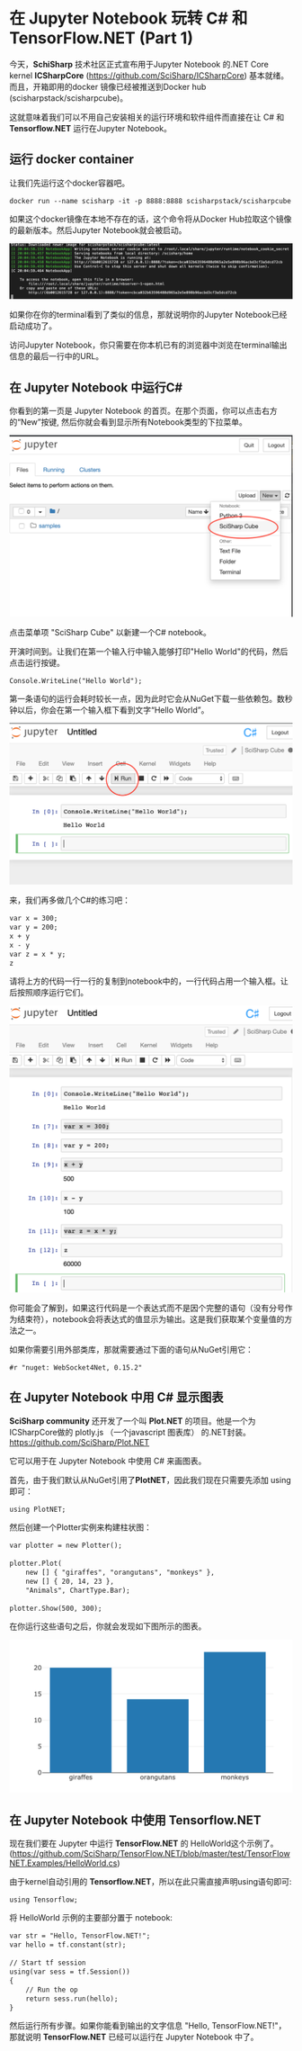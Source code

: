 # 在 Jupyter Notebook 玩转 C# 和 TensorFlow.NET (Part 1)

今天，**SchiSharp** 技术社区正式宣布用于Jupyter Notebook 的.NET Core kernel **ICSharpCore** (https://github.com/SciSharp/ICSharpCore) 基本就绪。 而且，开箱即用的docker 镜像已经被推送到Docker hub (scisharpstack/scisharpcube)。

这就意味着我们可以不用自己安装相关的运行环境和软件组件而直接在让 C# 和 **Tensorflow.NET** 运行在Jupyter Notebook。

## 运行 docker container

让我们先运行这个docker容器吧。

    docker run --name scisharp -it -p 8888:8888 scisharpstack/scisharpcube

如果这个docker镜像在本地不存在的话，这个命令将从Docker Hub拉取这个镜像的最新版本。然后Jupyter Notebook就会被启动。

![](images/JupyterNotebookStarted.png)

如果你在你的terminal看到了类似的信息，那就说明你的Jupyter Notebook已经启动成功了。

访问Jupyter Notebook，你只需要在你本机已有的浏览器中浏览在terminal输出信息的最后一行中的URL。


## 在 Jupyter Notebook 中运行C#

你看到的第一页是 Jupyter Notebook 的首页。在那个页面，你可以点击右方的“New”按键, 然后你就会看到显示所有Notebook类型的下拉菜单。

![](images/JupyterNewNotebook.png)

点击菜单项 "SciSharp Cube" 以新建一个C# notebook。


开演时间到。让我们在第一个输入行中输入能够打印"Hello World"的代码，然后点击运行按键。

    Console.WriteLine("Hello World");

第一条语句的运行会耗时较长一点，因为此时它会从NuGet下载一些依赖包。数秒钟以后，你会在第一个输入框下看到文字“Hello World”。

![](images/NotebookHelloWorld.png)


来，我们再多做几个C#的练习吧：

    var x = 300;
    var y = 200;
    x + y
    x - y
    var z = x * y;
    z


请将上方的代码一行一行的复制到notebook中的，一行代码占用一个输入框。让后按照顺序运行它们。

![](images/NotebookMoreCSharp.png)

你可能会了解到，如果这行代码是一个表达式而不是因个完整的语句（没有分号作为结束符），notebook会将表达式的值显示为输出。这是我们获取某个变量值的方法之一。

如果你需要引用外部类库，那就需要通过下面的语句从NuGet引用它：


    #r "nuget: WebSocket4Net, 0.15.2"



## 在 Jupyter Notebook 中用 C# 显示图表

**SciSharp community** 还开发了一个叫 **Plot.NET** 的项目。他是一个为ICSharpCore做的 plotly.js （一个javascript 图表库） 的.NET封装。 https://github.com/SciSharp/Plot.NET

它可以用于在 Jupyter Notebook 中使用 C# 来画图表。

首先，由于我们默认从NuGet引用了**PlotNET**，因此我们现在只需要先添加 using 即可：

    using PlotNET;


然后创建一个Plotter实例来构建柱状图：

    var plotter = new Plotter();
    
    plotter.Plot(
        new [] { "giraffes", "orangutans", "monkeys" },
        new [] { 20, 14, 23 },
        "Animals", ChartType.Bar);
        
    plotter.Show(500, 300);


在你运行这些语句之后，你就会发现如下图所示的图表。

![](images/PlotNet.png)


## 在 Jupyter Notebook 中使用 Tensorflow.NET

现在我们要在 Jupyter 中运行 **TensorFlow.NET** 的 HelloWorld这个示例了。(https://github.com/SciSharp/TensorFlow.NET/blob/master/test/TensorFlowNET.Examples/HelloWorld.cs)

由于kernel自动引用的 **Tensorflow.NET**，所以在此只需直接声明using语句即可:

    using Tensorflow;


将 HelloWorld 示例的主要部分置于 notebook:

    var str = "Hello, TensorFlow.NET!";
    var hello = tf.constant(str);

    // Start tf session
    using(var sess = tf.Session())
    {
        // Run the op
        return sess.run(hello);
    }


然后运行所有步骤。如果你能看到输出的文字信息 "Hello, TensorFlow.NET!"，那就说明 **TensorFlow.NET** 已经可以运行在 Jupyter Notebook 中了。













